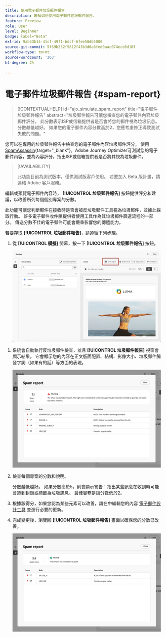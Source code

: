 ```yaml
---
title: 使用電子郵件垃圾郵件報告
description: 瞭解如何使用電子郵件垃圾郵件報告。
feature: Preview
role: User
level: Beginner
badge: label="Beta"
exl-id: 9ab43b14-41cf-49f1-bdcf-6fee58db5000
source-git-commit: 5f69b252f5812f43b3d0a6fed0aac074ece0d10f
workflow-type: tm+mt
source-wordcount: '363'
ht-degree: 2%

---
```


# 電子郵件垃圾郵件報告 {#spam-report}

>[!CONTEXTUALHELP]
>id="ajo_simulate_spam_report"
>title="電子郵件垃圾郵件報告"
>abstract="垃圾郵件報告可讓您檢查您的電子郵件內容垃圾郵件評分。 此分數表示ISP或信箱提供者是否會將您的郵件視為垃圾訊息。 分數越低越好。 如果您的電子郵件內容分數高於2，您應考慮修正導致測試失敗的問題。"

您可以在專用的垃圾郵件報告中檢查您的電子郵件內容垃圾郵件評分。 使用 [SpamAssassin](https://spamassassin.apache.org/){target="_blank"}，Adobe Journey Optimizer可測試您的電子郵件內容，並為內容評分，指出ISP或信箱提供者是否將其視為垃圾郵件。

>[!AVAILABILITY]
>
>此功能目前為測試版本，僅供測試版客戶使用。 若要加入 Beta 版計畫，請連絡 Adobe 客戶服務。

編輯或預覽電子郵件內容時， **[!UICONTROL 垃圾郵件報告]** 按鈕提供評分和建議，以改善所列每個個別專案的分數。

此功能可讓您判斷郵件在接收時是否會被反垃圾郵件工具視為垃圾郵件，並據此採取行動。 許多電子郵件收件匣提供者使用工具作為其垃圾郵件篩選流程的一部分。 傳送分數不佳的電子郵件可能會嚴重影響您的傳遞能力。

若要存取 **[!UICONTROL 垃圾郵件報告]**，請遵循下列步驟。

1. 從 **[!UICONTROL 模擬]** 熒幕，按一下 **[!UICONTROL 垃圾郵件報告]** 按鈕。

   ![](assets/spam-report-button.png)

<!--
    You can also open the [Email Designer](../email/content-from-scratch.md), click the **[!UICONTROL More]** button and select **[!UICONTROL Check spam score]** from the menu.

    ![](assets/spam-report-check-score.png)
-->

1. 系統會自動執行反垃圾郵件檢查，並且 **[!UICONTROL 垃圾郵件報告]** 視窗會顯示結果。 它會顯示您的內容在正文版面配置、結構、影像大小、垃圾郵件觸發字詞（如果有的話）等方面的表現。

   ![](assets/spam-report-high-score.png)

1. 檢查每個專案的分數和說明。

   分數越低越好。 如果分數高於5，則會顯示警告：指出某些訊息在收到時可能會遭到封鎖或標籤為垃圾訊息。 最佳實務是讓分數低於2。

1. 根據該得分，如果您認為某些元素可以改善，請在中編輯您的內容 [電子郵件設計工具](../email/content-from-scratch.md) 並進行必要的更新。

1. 完成變更後，瀏覽回 **[!UICONTROL 垃圾郵件報告]** 畫面以確保您的分數已改善。

   ![](assets/spam-report-low-score.png)

<!--You can also check the message's alerts for warnings on potential risk of spam detection. Follow the steps below.

1. Click the **[!UICONTROL Alerts]** button on top right of the screen. [Learn more on email alerts](../email/create-email.md#check-email-alerts)

1. If **[!UICONTROL Spam checker alert]** is displayed, you should check your content for a potential risk of spam using the **[!UICONTROL Spam report]** feature as detailed above.

    ![](assets/spam-report-alert.png)
-->
